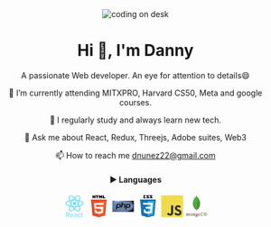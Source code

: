 <div id="header" align="center">
<img src="https://camo.githubusercontent.com/5ddf73ad3a205111cf8c686f687fc216c2946a75005718c8da5b837ad9de78c9/68747470733a2f2f7468756d62732e6766796361742e636f6d2f4576696c4e657874446576696c666973682d736d616c6c2e676966" alt="coding on desk" style="width:50%;height:50%;">
<h1>Hi 👋, I'm Danny</h1>
  
A passionate Web developer. An eye for attention to details😄


🔭 I’m currently attending MITXPRO, Harvard CS50, Meta and google courses.

📝 I regularly study and always learn new tech.

💬 Ask me about React, Redux, Threejs, Adobe suites, Web3

📫 How to reach me dnunez22@gmail.com

  <p><h4>▶ Languages<h4></p>
<img src="https://raw.githubusercontent.com/devicons/devicon/master/icons/react/react-original-wordmark.svg" alt="react logo" style="width:40px;height:40px;">
<img src="https://raw.githubusercontent.com/devicons/devicon/master/icons/html5/html5-original-wordmark.svg" alt="html 5 logo" style="width:40px;height:40px;">
<img src="https://raw.githubusercontent.com/devicons/devicon/master/icons/php/php-original.svg" alt="html 5 logo" style="width:40px;height:40px;">
<img src="https://raw.githubusercontent.com/devicons/devicon/master/icons/css3/css3-original-wordmark.svg" alt="html 5 logo" style="width:40px;height:40px;">
  <img src="https://raw.githubusercontent.com/devicons/devicon/master/icons/javascript/javascript-original.svg" alt="html 5 logo" style="width:40px;height:40px;">
  <img src="https://raw.githubusercontent.com/devicons/devicon/master/icons/mongodb/mongodb-original-wordmark.svg" alt="html 5 logo" style="width:40px;height:40px;">

</div>
